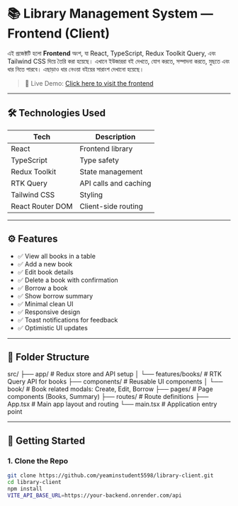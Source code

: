 # 📚 Library Management System — Frontend (Client)

এই প্রজেক্টটি হলো **Frontend** অংশ, যা React, TypeScript, Redux Toolkit Query, এবং Tailwind CSS দিয়ে তৈরি করা হয়েছে। এখানে ইউজাররা বই দেখতে, যোগ করতে, সম্পাদনা করতে, মুছতে এবং ধার নিতে পারবে। এছাড়াও ধার নেওয়া বইয়ের সারাংশ দেখানো হয়েছে।

> 🔗 Live Demo: [Click here to visit the frontend](https://your-frontend.vercel.app)

---

## 🛠️ Technologies Used

| Tech             | Description              |
|------------------|--------------------------|
| React            | Frontend library         |
| TypeScript       | Type safety              |
| Redux Toolkit    | State management         |
| RTK Query        | API calls and caching    |
| Tailwind CSS     | Styling                  |
| React Router DOM | Client-side routing      |

---

## ⚙️ Features

- ✅ View all books in a table  
- ✅ Add a new book  
- ✅ Edit book details  
- ✅ Delete a book with confirmation  
- ✅ Borrow a book  
- ✅ Show borrow summary  
- ✅ Minimal clean UI  
- ✅ Responsive design  
- ✅ Toast notifications for feedback  
- ✅ Optimistic UI updates

---

## 🧩 Folder Structure

src/
├── app/ # Redux store and API setup
│ └── features/books/ # RTK Query API for books
├── components/ # Reusable UI components
│ └── book/ # Book related modals: Create, Edit, Borrow
├── pages/ # Page components (Books, Summary)
├── routes/ # Route definitions
├── App.tsx # Main app layout and routing
└── main.tsx # Application entry point

---

## 🚀 Getting Started

### 1. Clone the Repo

```bash
git clone https://github.com/yeaminstudent5598/library-client.git
cd library-client
npm install
VITE_API_BASE_URL=https://your-backend.onrender.com/api
